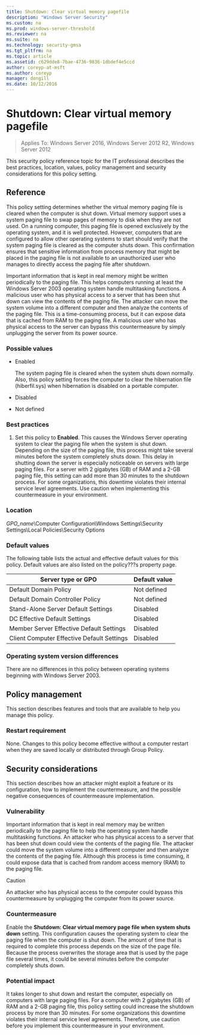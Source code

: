 ```yaml
---
title: Shutdown: Clear virtual memory pagefile
description: "Windows Server Security"
ms.custom: na
ms.prod: windows-server-threshold
ms.reviewer: na
ms.suite: na
ms.technology: security-gmsa
ms.tgt_pltfrm: na
ms.topic: article
ms.assetid: c629dde8-7bae-4736-9836-1dbdef4e5ccd
author: coreyp-at-msft
ms.author: coreyp
manager: dongill
ms.date: 10/12/2016
---
```

# Shutdown: Clear virtual memory pagefile

>Applies To: Windows Server 2016, Windows Server 2012 R2, Windows Server 2012

This security policy reference topic for the IT professional describes the best practices, location, values, policy management and security considerations for this policy setting.

## Reference
This policy setting determines whether the virtual memory paging file is cleared when the computer is shut down. Virtual memory support uses a system paging file to swap pages of memory to disk when they are not used. On a running computer, this paging file is opened exclusively by the operating system, and it is well protected. However, computers that are configured to allow other operating systems to start should verify that the system paging file is cleared as the computer shuts down. This confirmation ensures that sensitive information from process memory that might be placed in the paging file is not available to an unauthorized user who manages to directly access the paging file after shutdown.

Important information that is kept in real memory might be written periodically to the paging file. This helps computers running at least the Windows Server 2003 operating system handle multitasking functions. A malicious user who has physical access to a server that has been shut down can view the contents of the paging file. The attacker can move the system volume into a different computer and then analyze the contents of the paging file. This is a time-consuming process, but it can expose data that is cached from RAM to the paging file. A malicious user who has physical access to the server can bypass this countermeasure by simply unplugging the server from its power source.

### Possible values

-   Enabled

    The system paging file is cleared when the system shuts down normally. Also, this policy setting forces the computer to clear the hibernation file (hiberfil.sys) when hibernation is disabled on a portable computer.

-   Disabled

-   Not defined

### Best practices

1.  Set this policy to **Enabled**. This causes the Windows Server operating system to clear the paging file when the system is shut down. Depending on the size of the paging file, this process might take several minutes before the system completely shuts down. This delay in shutting down the server is especially noticeable on servers with large paging files. For a server with 2 gigabytes (GB) of RAM and a 2-GB paging file, this setting can add more than 30 minutes to the shutdown process. For some organizations, this downtime violates their internal service level agreements. Use caution when implementing this countermeasure in your environment.

### Location
*GPO_name*\Computer Configuration\Windows Settings\Security Settings\Local Policies\Security Options

### Default values
The following table lists the actual and effective default values for this policy. Default values are also listed on the policy???s property page.

|Server type or GPO|Default value|
|-----------|---------|
|Default Domain Policy|Not defined|
|Default Domain Controller Policy|Not defined|
|Stand-Alone Server Default Settings|Disabled|
|DC Effective Default Settings|Disabled|
|Member Server Effective Default Settings|Disabled|
|Client Computer Effective Default Settings|Disabled|

### Operating system version differences
There are no differences in this policy between operating systems beginning with Windows Server 2003.

## Policy management
This section describes features and tools that are available to help you manage this policy.

### Restart requirement
None. Changes to this policy become effective without a computer restart when they are saved locally or distributed through Group Policy.

## Security considerations
This section describes how an attacker might exploit a feature or its configuration, how to implement the countermeasure, and the possible negative consequences of countermeasure implementation.

### Vulnerability
Important information that is kept in real memory may be written periodically to the paging file to help the operating system handle multitasking functions. An attacker who has physical access to a server that has been shut down could view the contents of the paging file. The attacker could move the system volume into a different computer and then analyze the contents of the paging file. Although this process is time consuming, it could expose data that is cached from random access memory (RAM) to the paging file.

> [!CAUTION]
> An attacker who has physical access to the computer could bypass this countermeasure by unplugging the computer from its power source.

### Countermeasure
Enable the **Shutdown: Clear virtual memory page file when system shuts down** setting. This configuration causes the operating system to clear the paging file when the computer is shut down. The amount of time that is required to complete this process depends on the size of the page file. Because the process overwrites the storage area that is used by the page file several times, it could be several minutes before the computer completely shuts down.

### Potential impact
It takes longer to shut down and restart the computer, especially on computers with large paging files. For a computer with 2 gigabytes (GB) of RAM and a 2-GB paging file, this policy setting could increase the shutdown process by more than 30 minutes. For some organizations this downtime violates their internal service level agreements. Therefore, use caution before you implement this countermeasure in your environment.


